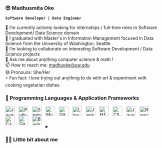 ### 😎 Madhusmita Oke

**`Software Developer | Data Engineer`**

🔭 I’m currently actively looking for internships / full-time roles in Software Development/ Data Science domain <br />
🌱 I graduated with Master's in Information Management focused in Data Science from the University of Washington, Seattle <br />
👯 I’m looking to collaborate on interesting Software Development / Data Science projects <br />
💬 Ask me about anything computer science & math ! <br />
📫 How to reach me: madhuoke@uw.edu  <br />
😄 Pronouns: She/Her <br />
⚡  Fun fact: I love trying out anything to do with art & experiment with cooking vegetarian dishes <br />

### 🧰 Programming Languages & Application Frameworks

<img align="left" alt="Java" width="30px" style="padding-right:10px;" src="https://cdn.jsdelivr.net/gh/devicons/devicon/icons/java/java-original.svg"/>
<img align="left" alt="Python" width="30px" style="padding-right:10px;" src="https://cdn.jsdelivr.net/gh/devicons/devicon/icons/python/python-plain.svg" />
<img align="left" alt="Spring" width="30px" style="padding-right:10px;" src="https://cdn.jsdelivr.net/gh/devicons/devicon/icons/spring/spring-original.svg" />
<img align="left" alt="MySQL" width="30px" style="padding-right:10px;" src="https://cdn.jsdelivr.net/gh/devicons/devicon/icons/mysql/mysql-original-wordmark.svg" />
<img align="left" alt="Git" width="30px" style="padding-right:10px;" src="https://cdn.jsdelivr.net/gh/devicons/devicon/icons/git/git-original.svg" />
<img align="left" alt="Linux" width="30px" style="padding-right:10px;" src="https://cdn.jsdelivr.net/gh/devicons/devicon/icons/linux/linux-original.svg" />
<img align="left" alt="Jenkins" width="30px" style="padding-right:10px;" src="https://cdn.jsdelivr.net/gh/devicons/devicon/icons/jenkins/jenkins-original.svg" />
<img align="left" alt="HTML" width="30px" style="padding-right:10px;" src="https://cdn.jsdelivr.net/gh/devicons/devicon/icons/html5/html5-plain.svg" />
<img align="left" alt="CSS" width="30px" style="padding-right:10px;" src="https://cdn.jsdelivr.net/gh/devicons/devicon/icons/css3/css3-plain.svg" />
<img align="left" alt="JavaScript" width="30px" style="padding-right:10px;" src="https://cdn.jsdelivr.net/gh/devicons/devicon/icons/javascript/javascript-plain.svg" />
<img align="left" alt="React" width="30px" style="padding-right:10px;" src="https://cdn.jsdelivr.net/gh/devicons/devicon/icons/react/react-original.svg" />
<img align="left" alt="C++" width="30px" style="padding-right:10px;" src="https://cdn.jsdelivr.net/gh/devicons/devicon/icons/cplusplus/cplusplus-line.svg" />
<img align="left" alt="GitHub" width="30px" style="padding-right:10px;" src="https://cdn.jsdelivr.net/gh/devicons/devicon/icons/github/github-original.svg" />
<img align="left" alt="Bash" width="30px" style="padding-right:10px;" src="https://cdn.jsdelivr.net/gh/devicons/devicon/icons/bash/bash-original.svg" />
<br />

#

#

<details>
 <summary><h3>👨‍💻 Little bit about me</h3></summary>
👋 Hi there! I'm Madhu, a highly motivated professional with a strong educational background and diverse work experience in the tech industry.

🎓 I hold a Bachelor of Engineering degree in Computer Engineering and a Master's in Computer Science, which has provided me with a solid foundation in the world of technology.

💼 I've had the privilege of contributing to the finance industry as part of the Credit Risk project at Accenture (UBS), where I honed my problem-solving skills and financial acumen.

💻 Additionally, I spent 3 years as a Senior Software Engineer at Western Digital (SanDisk), where I collaborated on cutting-edge projects in Memory Product Solutions, further developing my technical expertise.

🚀 My skill set includes full-stack development, with proficiency in Java and Python, as well as a strong grasp of DevOps practices. I'm passionate about building efficient, scalable software solutions that drive business success.

📈 What truly excites me, though, is the world of Data Science. I'm eager to leverage my skills and experience to delve deeper into this dynamic field, exploring new horizons and making data-driven decisions.

📬 Feel free to reach out to me at madhuoke@uw.edu if you're interested in connecting or discussing opportunities related to Software Development/ Data Science. Let's collaborate and innovate together!


### 📊 Stats

![Madhusmita's GitHub stats](https://github-readme-stats.vercel.app/api?username=madhusmita0309&show_icons=true&theme=gruvbox)

<!-- ![GitHub Streak](https://streak-stats.demolab.com?user=madhusmita0309&theme=gruvbox&border_radius=4.5) -->

#


